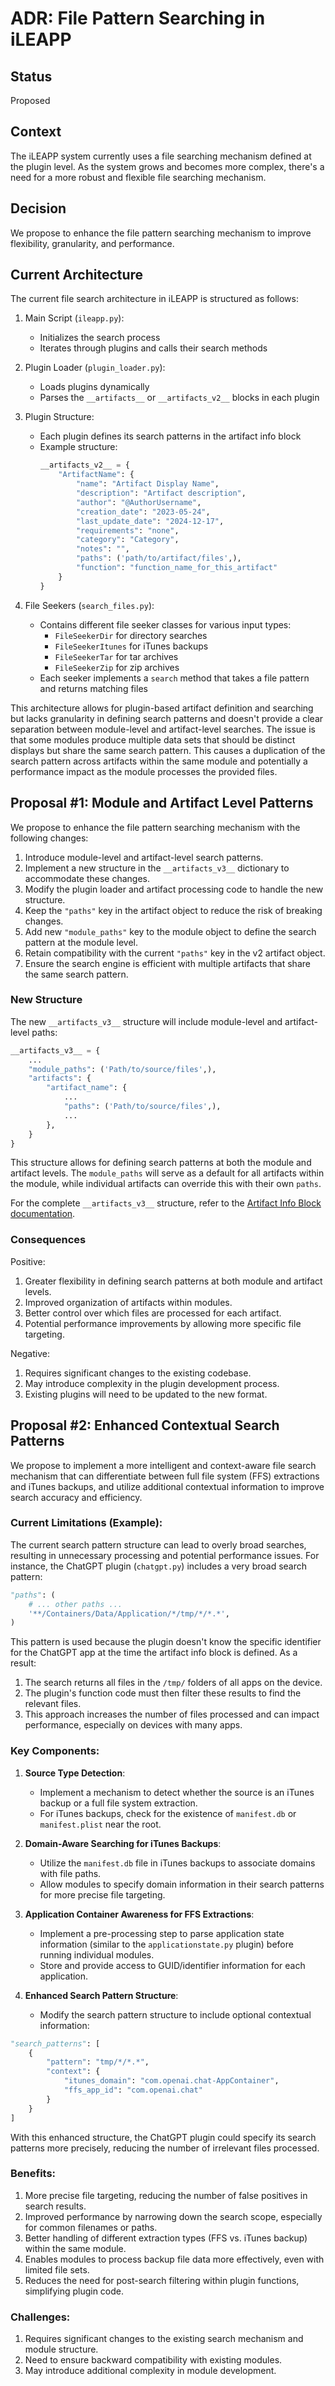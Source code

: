 # ADR: File Pattern Searching in iLEAPP

## Status

Proposed

## Context

The iLEAPP system currently uses a file searching mechanism defined at the plugin level. As the system grows and becomes more complex, there's a need for a more robust and flexible file searching mechanism.

## Decision

We propose to enhance the file pattern searching mechanism to improve flexibility, granularity, and performance.

## Current Architecture

The current file search architecture in iLEAPP is structured as follows:

1. Main Script (`ileapp.py`):
   - Initializes the search process
   - Iterates through plugins and calls their search methods

2. Plugin Loader (`plugin_loader.py`):
   - Loads plugins dynamically
   - Parses the `__artifacts__` or `__artifacts_v2__` blocks in each plugin

3. Plugin Structure:
   - Each plugin defines its search patterns in the artifact info block
   - Example structure:
     ```python
     __artifacts_v2__ = {
         "ArtifactName": {
             "name": "Artifact Display Name",
             "description": "Artifact description",
             "author": "@AuthorUsername",
             "creation_date": "2023-05-24",
             "last_update_date": "2024-12-17",
             "requirements": "none",
             "category": "Category",
             "notes": "",
             "paths": ('path/to/artifact/files',),
             "function": "function_name_for_this_artifact"
         }
     }
     ```

4. File Seekers (`search_files.py`):
   - Contains different file seeker classes for various input types:
     - `FileSeekerDir` for directory searches
     - `FileSeekerItunes` for iTunes backups
     - `FileSeekerTar` for tar archives
     - `FileSeekerZip` for zip archives
   - Each seeker implements a `search` method that takes a file pattern and returns matching files

This architecture allows for plugin-based artifact definition and searching but lacks granularity in defining search patterns and doesn't provide a clear separation between module-level and artifact-level searches. The issue is that some modules produce multiple data sets that should be distinct displays but share the same search pattern. This causes a duplication of the search pattern across artifacts within the same module and potentially a performance impact as the module processes the provided files.

## Proposal #1: Module and Artifact Level Patterns

We propose to enhance the file pattern searching mechanism with the following changes:

1. Introduce module-level and artifact-level search patterns.
2. Implement a new structure in the `__artifacts_v3__` dictionary to accommodate these changes.
3. Modify the plugin loader and artifact processing code to handle the new structure.
4. Keep the `"paths"` key in the artifact object to reduce the risk of breaking changes.
5. Add new `"module_paths"` key to the module object to define the search pattern at the module level.
6. Retain compatibility with the current `"paths"` key in the v2 artifact object.
7. Ensure the search engine is efficient with multiple artifacts that share the same search pattern.

### New Structure

The new `__artifacts_v3__` structure will include module-level and artifact-level paths:

```python
__artifacts_v3__ = {
    ...
    "module_paths": ('Path/to/source/files',),
    "artifacts": {
        "artifact_name": {
            ...
            "paths": ('Path/to/source/files',),
            ...
        },
    }
}
```

This structure allows for defining search patterns at both the module and artifact levels. The `module_paths` will serve as a default for all artifacts within the module, while individual artifacts can override this with their own `paths`.

For the complete `__artifacts_v3__` structure, refer to the [Artifact Info Block documentation](../artifact_info_block.md).

### Consequences

Positive:
1. Greater flexibility in defining search patterns at both module and artifact levels.
2. Improved organization of artifacts within modules.
3. Better control over which files are processed for each artifact.
4. Potential performance improvements by allowing more specific file targeting.

Negative:
1. Requires significant changes to the existing codebase.
2. May introduce complexity in the plugin development process.
3. Existing plugins will need to be updated to the new format.

## Proposal #2: Enhanced Contextual Search Patterns

We propose to implement a more intelligent and context-aware file search mechanism that can differentiate between full file system (FFS) extractions and iTunes backups, and utilize additional contextual information to improve search accuracy and efficiency.

### Current Limitations (Example):

The current search pattern structure can lead to overly broad searches, resulting in unnecessary processing and potential performance issues. For instance, the ChatGPT plugin (`chatgpt.py`) includes a very broad search pattern:

```python
"paths": (
    # ... other paths ...
    '**/Containers/Data/Application/*/tmp/*/*.*',
)
```

This pattern is used because the plugin doesn't know the specific identifier for the ChatGPT app at the time the artifact info block is defined. As a result:

1. The search returns all files in the `/tmp/` folders of all apps on the device.
2. The plugin's function code must then filter these results to find the relevant files.
3. This approach increases the number of files processed and can impact performance, especially on devices with many apps.

### Key Components:

1. **Source Type Detection**: 
   - Implement a mechanism to detect whether the source is an iTunes backup or a full file system extraction.
   - For iTunes backups, check for the existence of `manifest.db` or `manifest.plist` near the root.

2. **Domain-Aware Searching for iTunes Backups**:
   - Utilize the `manifest.db` file in iTunes backups to associate domains with file paths.
   - Allow modules to specify domain information in their search patterns for more precise file targeting.

3. **Application Container Awareness for FFS Extractions**:
   - Implement a pre-processing step to parse application state information (similar to the `applicationstate.py` plugin) before running individual modules.
   - Store and provide access to GUID/identifier information for each application.

4. **Enhanced Search Pattern Structure**:
   - Modify the search pattern structure to include optional contextual information:

```python
"search_patterns": [
    {
        "pattern": "tmp/*/*.*",
        "context": {
            "itunes_domain": "com.openai.chat-AppContainer",
            "ffs_app_id": "com.openai.chat"
        }
    }
]
````


With this enhanced structure, the ChatGPT plugin could specify its search patterns more precisely, reducing the number of irrelevant files processed.

### Benefits:

1. More precise file targeting, reducing the number of false positives in search results.
2. Improved performance by narrowing down the search scope, especially for common filenames or paths.
3. Better handling of different extraction types (FFS vs. iTunes backup) within the same module.
4. Enables modules to process backup file data more effectively, even with limited file sets.
5. Reduces the need for post-search filtering within plugin functions, simplifying plugin code.

### Challenges:

1. Requires significant changes to the existing search mechanism and module structure.
2. Need to ensure backward compatibility with existing modules.
3. May introduce additional complexity in module development.

